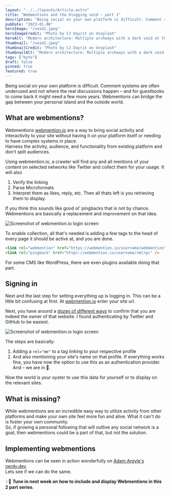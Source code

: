 ```yaml
---
layout: "../../layouts/Article.astro"
title: "Webmentions and the blogging void – part 1"
description: "Being social on your own platform is difficult. Comment systems are often underused and not where the real discussions happen – and for guestbooks to come back it might need a few more years. Webmentions can bridge the gap between your personal island and the outside world."
pubDate: "2023-01-06"
heroImage: "/void1.jpeg"
heroImageCredit: "Photo by CJ Dayrit on Unsplash"
heroAlt: "Modern architecture: Multiple archways with a dark void at the end."
thumbnail: "/void1.jpeg"
thumbnailCredit: "Photo by CJ Dayrit on Unsplash"
thumbnailAlt: "Modern architecture: Multiple archways with a dark void at the end."
tags: ["byte"]
draft: false
pinned: true
featured: true
---
```

Being social on your own platform is difficult. Comment systems are often underused and not where the real discussions happen – and for guestbooks to come back it might need a few more years. Webmentions can bridge the gap between your personal island and the outside world.

## What are webmentions?

Webmentions [webmention.io](https://webmention.io/) are a way to bring social activity and interactivity to your site without having it on your platform itself or needing to have complex systems in place.  
Harness the <span class="text-transparent bg-clip-text bg-gradient-to-r from-pink-300 via-orange-300 to-red-400 font-semibold">activity, audience, and functionality from existing platform</span> and don't split audiences.

Using webmention.io, a crawler will find any and all mentions of your content on selected networks like Twitter and collect them for your usage. It will also
1. Verify the linking
2. Parse Microformats
3. Interpret them as likes, reply, etc.
Then all thats left is you retrieving them to display.

If you think this sounds like good ol' pingbacks that is not by chance. Webmentions are basically a replacement and improvement on that idea.

![Screenshot of webmention.io login screen](/webmention1.png)

To enable collection, all that's needed is adding a few tags to the head of every page it should be active at, and you are done.

```html
<link rel="webmention" href="https://webmention.io/username/webmention" />
<link rel="pingback" href="https://webmention.io/username/xmlrpc" />
```

For some CMS like WordPress, there are even plugins available doing that part.

## Signing in

Next and the last step for setting everything up is logging in. This can be a little bit confusing at first.
At [webmention.io](https://webmention.io/) enter your site url.

Next, you have around a [dozen of different ways](https://indielogin.com/setup) to confirm that you are indeed the owner of that website.
I found authenticating by Twitter and GitHub to be easiest.

![Screenshot of webmention.io login screen](/webmention2.png)

The steps are basically:
1. Adding a `rel="me"` to a tag linking to your respective profile 
2. And also mentioning your site's name on that profile.
If everything works fine, you have now the option to use this as an authentication provider. And – <span class="text-transparent bg-clip-text bg-gradient-to-r from-pink-300 via-orange-300 to-red-400 font-semibold">we are in</span> 🥸.

Now the world is your oyster to use this data for yourself or to display on the relevant sites.

## What is missing?

While webmentions are an incredible easy way to utilize activity from other platforms and make your own site feel more fun and alive. What it can't do is foster your own community.  
So, if growing a personal following that will outlive any social network is a goal, then webmentions could be a part of that, but not the solution.

## <span class="text-transparent bg-clip-text bg-gradient-to-r from-pink-300 via-orange-300 to-red-400 font-semibold">Implementing webmentions</span>

Webmentions can be seen in action wonderfully on [Adam Argyle's nerdy.dev](https://nerdy.dev/gradients-going-the-shorter-longer-increasing-or-decreasing-route#comments).  
Lets see if we can do the same.

💡🔧 **Tune in next week on how to include and display Webmentions in this 2 part series**.